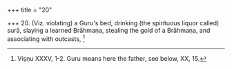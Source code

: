 +++
title = "20"

+++
20. (Viz. violating) a Guru's bed, drinking (the spirituous liquor called) surā, slaying a learned Brāhmaṇa, stealing the gold of a Brāhmaṇa, and associating with outcasts, [^14] 


[^14]:  Viṣṇu XXXV, 1-2. Guru means here the father, see below, XX, 15.
